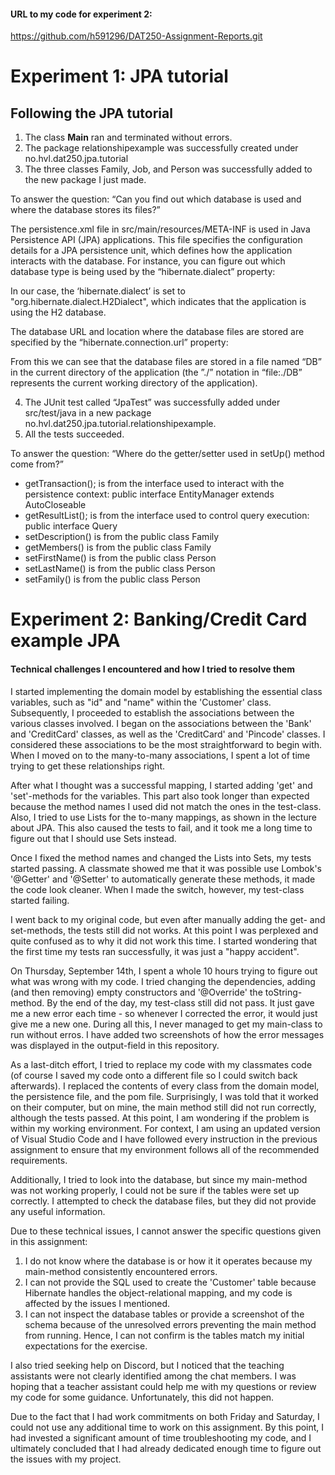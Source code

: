 #### URL to my code for experiment 2:
https://github.com/h591296/DAT250-Assignment-Reports.git


# Experiment 1: JPA tutorial

## Following the JPA tutorial

1. The class ****Main**** ran and terminated without errors.
2. The package relationshipexample was successfully created under no.hvl.dat250.jpa.tutorial
3. The three classes Family, Job, and Person was successfully added to the new package I just made.

To answer the question: “Can you find out which database is used and where the database stores its files?”

The persistence.xml file in src/main/resources/META-INF is used in Java Persistence API (JPA) applications. This file specifies the configuration details for a JPA persistence unit, which defines how the application interacts with the database. For instance, you can figure out which database type is being used by the “hibernate.dialect” property:

<property name="hibernate.dialect" value="org.hibernate.dialect.H2Dialect"/>

In our case, the ‘hibernate.dialect’ is set to "org.hibernate.dialect.H2Dialect", which indicates that the application is using the H2 database.

The database URL and location where the database files are stored are specified by the “hibernate.connection.url” property:

<property name="hibernate.connection.url" value="jdbc:h2:file:./DB;DB_CLOSE_DELAY=-1"/>

From this we can see that the database files are stored in a file named “DB” in the current directory of the application (the ”./” notation in “file:./DB” represents the current working directory of the application).

4. The JUnit test called “JpaTest” was successfully added under src/test/java in a new package no.hvl.dat250.jpa.tutorial.relationshipexample.
5. All the tests succeeded.

To answer the question: “Where do the getter/setter used in setUp() method come from?”

- getTransaction(); is from the interface used to interact with the persistence context: public interface EntityManager extends AutoCloseable
- getResultList(); is from the interface used to control query execution: public interface Query
- setDescription() is from the public class Family
- getMembers() is from the public class Family
- setFirstName() is from the public class Person
- setLastName() is from the public class Person
- setFamily() is from the public class Person
    

# Experiment 2: Banking/Credit Card example JPA

#### Technical challenges I encountered and how I tried to resolve them

I started implementing the domain model by establishing the essential class variables, such as "id" and "name" within the 'Customer' class. Subsequently, I proceeded to establish the associations between the various classes involved. I began on the associations between the 'Bank' and 'CreditCard' classes, as well as the 'CreditCard' and 'Pincode' classes. I considered these associations to be the most straightforward to begin with. When I moved on to the many-to-many associations, I spent a lot of time trying to get these relationships right.

After what I thought was a successful mapping, I started adding 'get' and 'set'-methods for the variables. This part also took longer than expected because the method names I used did not match the ones in the test-class. Also, I tried to use Lists for the to-many mappings, as shown in the lecture about JPA. This also caused the tests to fail, and it took me a long time to figure out that I should use Sets instead.

Once I fixed the method names and changed the Lists into Sets, my tests started passing. A classmate showed me that it was possible use Lombok's '@Getter' and '@Setter' to automatically generate these methods, it made the code look cleaner. When I made the switch, however, my test-class started failing.

I went back to my original code, but even after manually adding the get- and set-methods, the tests still did not works. At this point I was perplexed and quite confused as to why it did not work this time. I started wondering that the first time my tests ran successfully, it was just a "happy accident".

On Thursday, September 14th, I spent a whole 10 hours trying to figure out what was wrong with my code. I tried changing the dependencies, adding (and then removing) empty constructors and '@Override' the toString-method. By the end of the day, my test-class still did not pass. It just gave me a new error each time - so whenever I corrected the error, it would just give me a new one. During all this, I never managed to get my main-class to run without erros. I have added two screenshots of how the error messages was displayed in the output-field in this repository.

As a last-ditch effort, I tried to replace my code with my classmates code (of course I saved my code onto a different file so I could switch back afterwards). I replaced the contents of every class from the domain model, the persistence file, and the pom file. Surprisingly, I was told that it worked on their computer, but on mine, the main method still did not run correctly, although the tests passed. At this point, I am wondering if the problem is within my working environment. For context, I am using an updated version of Visual Studio Code and I have followed every instruction in the previous assignment to ensure that my environment follows all of the recommended requirements.

Additionally, I tried to look into the database, but since my main-method was not working properly, I could not be sure if the tables were set up correctly. I attempted to check the database files, but they did not provide any useful information.

Due to these technical issues, I cannot answer the specific questions given in this assignment:

1. I do not know where the database is or how it it operates because my main-method consistently encountered errors.
2. I can not provide the SQL used to create the 'Customer' table because Hibernate handles the object-relational mapping, and my code is affected by the issues I mentioned.
3. I can not inspect the database tables or provide a screenshot of the schema because of the unresolved errors preventing the main method from running. Hence, I can not confirm is the tables match my initial expectations for the exercise.

I also tried seeking help on Discord, but I noticed that the teaching assistants were not clearly identified among the chat members. I was hoping that a teacher assistant could help me with my questions or review my code for some guidance. Unfortunately, this did not happen.

Due to the fact that I had work commitments on both Friday and Saturday, I could not use any additional time to work on this assignment. By this point, I had invested a significant amount of time troubleshooting my code, and I ultimately concluded that I had already dedicated enough time to figure out the issues with my project.